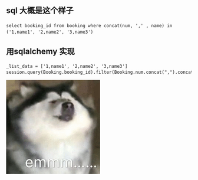 ## sql 大概是这个样子    
`select booking_id from booking where concat(num, ',' , name) in ('1,name1', '2,name2', '3,name3')`    
    
## 用sqlalchemy 实现    
    
```    
_list_data = ['1,name1', '2,name2', '3,name3']    
session.query(Booking.booking_id).filter(Booking.num.concat(",").concat(Booking.name).notin_(_list_data))    
```    
    
![](..\images\7485616-e89cc14f5b04b612.gif)    
